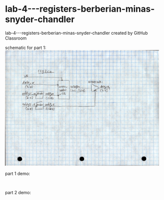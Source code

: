 # lab-4---registers-berberian-minas-snyder-chandler
lab-4---registers-berberian-minas-snyder-chandler created by GitHub Classroom


schematic for part 1: ![schematic](schematic.jpg)

part 1 demo:  


[![<iframe width="560" height="315" src="https://www.youtube.com/embed/VbL1NDIo1sQ" frameborder="0" allow="accelerometer; autoplay; clipboard-write; encrypted-media;
gyroscope; picture-in-picture" allowfullscreen></iframe>](https://img.youtube.com/vi/VbL1NDIo1sQ/0.jpg)](https://www.youtube.com/watch?v=VbL1NDIo1sQ)



part 2 demo:  


[![<iframe width="560" height="315" src="https://www.youtube.com/embed/ibYj8bo1aoY" frameborder="0" allow="accelerometer; autoplay; clipboard-write; encrypted-media;
gyroscope; picture-in-picture" allowfullscreen></iframe>](https://img.youtube.com/vi/ibYj8bo1aoY/0.jpg)](https://www.youtube.com/watch?v=ibYj8bo1aoY)
